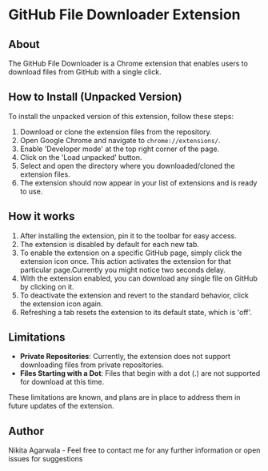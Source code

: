 # GitHub File Downloader Extension

## About
The GitHub File Downloader is a Chrome extension that enables users to download files from GitHub with a single click.

## How to Install (Unpacked Version)
To install the unpacked version of this extension, follow these steps:
1. Download or clone the extension files from the repository.
2. Open Google Chrome and navigate to `chrome://extensions/`.
3. Enable 'Developer mode' at the top right corner of the page.
4. Click on the 'Load unpacked' button.
5. Select and open the directory where you downloaded/cloned the extension files.
6. The extension should now appear in your list of extensions and is ready to use.

## How it works

1. After installing the extension, pin it to the toolbar for easy access.
2. The extension is disabled by default for each new tab.
3. To enable the extension on a specific GitHub page, simply click the extension icon once. This action activates the extension for that particular page.Currently you might notice two seconds delay.
4. With the extension enabled, you can download any single file on GitHub by clicking on it.
5. To deactivate the extension and revert to the standard behavior, click the extension icon again.
6. Refreshing a tab resets the extension to its default state, which is 'off'.


## Limitations
- **Private Repositories**: Currently, the extension does not support downloading files from private repositories.
- **Files Starting with a Dot**: Files that begin with a dot (.) are not supported for download at this time.

These limitations are known, and plans are in place to address them in future updates of the extension.

## Author
Nikita Agarwala - Feel free to contact me for any further information or open issues for suggestions
